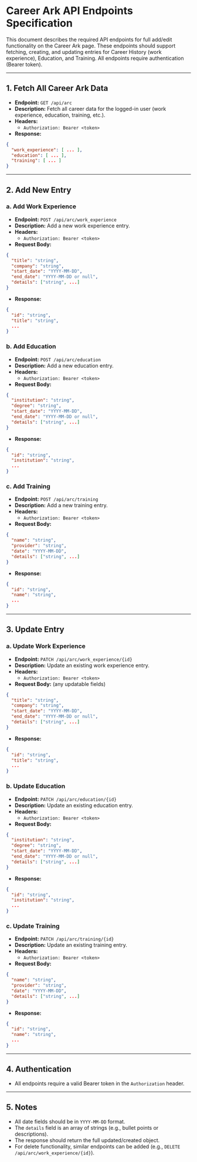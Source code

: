 # Career Ark API Endpoints Specification

This document describes the required API endpoints for full add/edit functionality on the Career Ark page. These endpoints should support fetching, creating, and updating entries for Career History (work experience), Education, and Training. All endpoints require authentication (Bearer token).

---

## 1. Fetch All Career Ark Data
- **Endpoint:** `GET /api/arc`
- **Description:** Fetch all career data for the logged-in user (work experience, education, training, etc.).
- **Headers:**
  - `Authorization: Bearer <token>`
- **Response:**
```json
{
  "work_experience": [ ... ],
  "education": [ ... ],
  "training": [ ... ]
}
```

---

## 2. Add New Entry
### a. Add Work Experience
- **Endpoint:** `POST /api/arc/work_experience`
- **Description:** Add a new work experience entry.
- **Headers:**
  - `Authorization: Bearer <token>`
- **Request Body:**
```json
{
  "title": "string",
  "company": "string",
  "start_date": "YYYY-MM-DD",
  "end_date": "YYYY-MM-DD or null",
  "details": ["string", ...]
}
```
- **Response:**
```json
{
  "id": "string",
  "title": "string",
  ...
}
```

### b. Add Education
- **Endpoint:** `POST /api/arc/education`
- **Description:** Add a new education entry.
- **Headers:**
  - `Authorization: Bearer <token>`
- **Request Body:**
```json
{
  "institution": "string",
  "degree": "string",
  "start_date": "YYYY-MM-DD",
  "end_date": "YYYY-MM-DD or null",
  "details": ["string", ...]
}
```
- **Response:**
```json
{
  "id": "string",
  "institution": "string",
  ...
}
```

### c. Add Training
- **Endpoint:** `POST /api/arc/training`
- **Description:** Add a new training entry.
- **Headers:**
  - `Authorization: Bearer <token>`
- **Request Body:**
```json
{
  "name": "string",
  "provider": "string",
  "date": "YYYY-MM-DD",
  "details": ["string", ...]
}
```
- **Response:**
```json
{
  "id": "string",
  "name": "string",
  ...
}
```

---

## 3. Update Entry
### a. Update Work Experience
- **Endpoint:** `PATCH /api/arc/work_experience/{id}`
- **Description:** Update an existing work experience entry.
- **Headers:**
  - `Authorization: Bearer <token>`
- **Request Body:** (any updatable fields)
```json
{
  "title": "string",
  "company": "string",
  "start_date": "YYYY-MM-DD",
  "end_date": "YYYY-MM-DD or null",
  "details": ["string", ...]
}
```
- **Response:**
```json
{
  "id": "string",
  "title": "string",
  ...
}
```

### b. Update Education
- **Endpoint:** `PATCH /api/arc/education/{id}`
- **Description:** Update an existing education entry.
- **Headers:**
  - `Authorization: Bearer <token>`
- **Request Body:**
```json
{
  "institution": "string",
  "degree": "string",
  "start_date": "YYYY-MM-DD",
  "end_date": "YYYY-MM-DD or null",
  "details": ["string", ...]
}
```
- **Response:**
```json
{
  "id": "string",
  "institution": "string",
  ...
}
```

### c. Update Training
- **Endpoint:** `PATCH /api/arc/training/{id}`
- **Description:** Update an existing training entry.
- **Headers:**
  - `Authorization: Bearer <token>`
- **Request Body:**
```json
{
  "name": "string",
  "provider": "string",
  "date": "YYYY-MM-DD",
  "details": ["string", ...]
}
```
- **Response:**
```json
{
  "id": "string",
  "name": "string",
  ...
}
```

---

## 4. Authentication
- All endpoints require a valid Bearer token in the `Authorization` header.

---

## 5. Notes
- All date fields should be in `YYYY-MM-DD` format.
- The `details` field is an array of strings (e.g., bullet points or descriptions).
- The response should return the full updated/created object.
- For delete functionality, similar endpoints can be added (e.g., `DELETE /api/arc/work_experience/{id}`). 